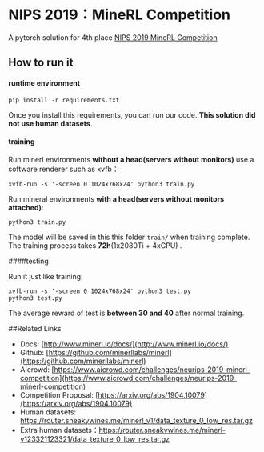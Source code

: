 # NIPS 2019：MineRL Competition

A pytorch solution for 4th place [NIPS 2019 MineRL Competition](https://www.aicrowd.com/challenges/neurips-2019-minerl-competition/leaderboards?challenge_round_id=126&post_challenge=on)

## How to run it

#### runtime environment

```
pip install -r requirements.txt
```

Once you install this requirements, you can run our code. **This solution did not use human datasets**.

#### training

Run minerl environments **without a head(servers without monitors)** use a software renderer such as xvfb：

```
xvfb-run -s '-screen 0 1024x768x24' python3 train.py 
```

Run mineral environments **with a head(servers without monitors attached)**:

```
python3 train.py 
```

The model will be saved in this this folder `train/` when training complete. The training process takes **72h**(1x2080Ti + 4xCPU) .

####testing

Run it just like training:

```
xvfb-run -s '-screen 0 1024x768x24' python3 test.py
python3 test.py
```

The average reward of test is **between 30 and 40** after normal training. 

##Related Links

- Docs: [http://www.minerl.io/docs/](http://www.minerl.io/docs/)
- Github: [https://github.com/minerllabs/minerl](https://github.com/minerllabs/minerl)
- AIcrowd: [https://www.aicrowd.com/challenges/neurips-2019-minerl-competition](https://www.aicrowd.com/challenges/neurips-2019-minerl-competition)
- Competition Proposal: [https://arxiv.org/abs/1904.10079](https://arxiv.org/abs/1904.10079)
- Human datasets: https://router.sneakywines.me/minerl_v1/data_texture_0_low_res.tar.gz
- Extra human datasets：https://router.sneakywines.me/minerl-v123321123321/data_texture_0_low_res.tar.gz